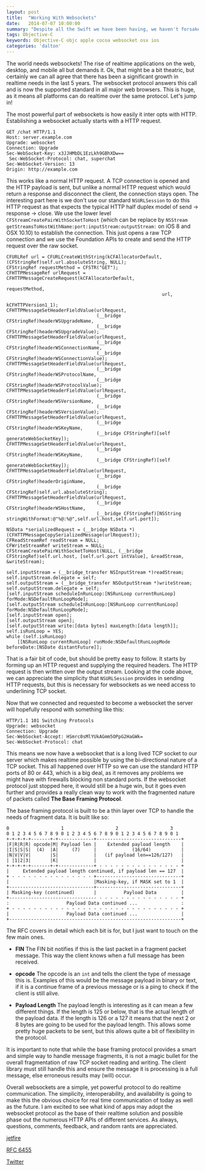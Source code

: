 ```yaml
---
layout: post
title:  "Working With Websockets"
date:   2014-07-07 10:00:00
summary: "Despite all the Swift we have been having, we haven't forsaken Objective-C. This week we break down the websocket protocol by exploring the newest Objective-C websocket library, jetfire."
tags: Objective-C
keywords: Objective-C objc apple cocoa websocket osx ios
categories: 'dalton'
---
```


The world needs websockets! The rise of realtime applications on the web, desktop, and mobile all but demands it. Ok, that might be a bit theatric, but certainly we can all agree that there has been a significant growth in realtime needs in the last 5 years. The websocket protocol answers this call and is now the supported standard in all major web browsers. This is huge, as it means all platforms can do realtime over the same protocol. Let's jump in!

The most powerful part of websockets is how easily it inter opts with HTTP. Establishing a websocket actually starts with a HTTP request.

```
GET /chat HTTP/1.1
Host: server.example.com
Upgrade: websocket
Connection: Upgrade
Sec-WebSocket-Key: x3JJHMbDL1EzLkh9GBhXDw==
 Sec-WebSocket-Protocol: chat, superchat
Sec-WebSocket-Version: 13
Origin: http://example.com
```

This works like a normal HTTP request. A TCP connection is opened and the HTTP payload is sent, but unlike a normal HTTP request which would return a response and disconnect the client, the connection stays open. The interesting part here is we don't use our standard `NSURLSession` to do this HTTP request as that expects the typical HTTP half duplex model of send -> response -> close. We use the lower level `CFStreamCreatePairWithSocketToHost` (which can be replace by `NSStream getStreamsToHostWithName:port:inputStream:outputStream:` on iOS 8 and OSX 10.10) to establish the connection. This just opens a raw TCP connection and we use the Foundation APIs to create and send the HTTP request over the raw socket.

```objc
CFURLRef url = CFURLCreateWithString(kCFAllocatorDefault, (CFStringRef)self.url.absoluteString, NULL);
CFStringRef requestMethod = CFSTR("GET");
CFHTTPMessageRef urlRequest = CFHTTPMessageCreateRequest(kCFAllocatorDefault,
                                                         requestMethod,
                                                         url,
                                                         kCFHTTPVersion1_1);
CFHTTPMessageSetHeaderFieldValue(urlRequest,
                                 (__bridge CFStringRef)headerWSUpgradeName,
                                 (__bridge CFStringRef)headerWSUpgradeValue);
CFHTTPMessageSetHeaderFieldValue(urlRequest,
                                 (__bridge CFStringRef)headerWSConnectionName,
                                 (__bridge CFStringRef)headerWSConnectionValue);
CFHTTPMessageSetHeaderFieldValue(urlRequest,
                                 (__bridge CFStringRef)headerWSProtocolName,
                                 (__bridge CFStringRef)headerWSProtocolValue);
CFHTTPMessageSetHeaderFieldValue(urlRequest,
                                 (__bridge CFStringRef)headerWSVersionName,
                                 (__bridge CFStringRef)headerWSVersionValue);
CFHTTPMessageSetHeaderFieldValue(urlRequest,
                                 (__bridge CFStringRef)headerWSKeyName,
                                 (__bridge CFStringRef)[self generateWebSocketKey]);
CFHTTPMessageSetHeaderFieldValue(urlRequest,
                                 (__bridge CFStringRef)headerWSKeyName,
                                 (__bridge CFStringRef)[self generateWebSocketKey]);
CFHTTPMessageSetHeaderFieldValue(urlRequest,
                                 (__bridge CFStringRef)headerOriginName,
                                 (__bridge CFStringRef)self.url.absoluteString);
CFHTTPMessageSetHeaderFieldValue(urlRequest,
                                 (__bridge CFStringRef)headerWSHostName,
                                 (__bridge CFStringRef)[NSString stringWithFormat:@"%@:%@",self.url.host,self.url.port]);

NSData *serializedRequest = (__bridge NSData *)(CFHTTPMessageCopySerializedMessage(urlRequest));
CFReadStreamRef readStream = NULL;
CFWriteStreamRef writeStream = NULL;
CFStreamCreatePairWithSocketToHost(NULL, (__bridge CFStringRef)self.url.host, [self.url.port intValue], &readStream, &writeStream);

self.inputStream = (__bridge_transfer NSInputStream *)readStream;
self.inputStream.delegate = self;
self.outputStream = (__bridge_transfer NSOutputStream *)writeStream;
self.outputStream.delegate = self;
[self.inputStream scheduleInRunLoop:[NSRunLoop currentRunLoop] forMode:NSDefaultRunLoopMode];
[self.outputStream scheduleInRunLoop:[NSRunLoop currentRunLoop] forMode:NSDefaultRunLoopMode];
[self.inputStream open];
[self.outputStream open];
[self.outputStream write:[data bytes] maxLength:[data length]];
self.isRunLoop = YES;
while (self.isRunLoop)
    [[NSRunLoop currentRunLoop] runMode:NSDefaultRunLoopMode beforeDate:[NSDate distantFuture]];
```

That is a fair bit of code, but should be pretty easy to follow. It starts by forming up an HTTP request and supplying the required headers. The HTTP request is then written over the output stream. Looking at the code above, we can appreciate the simplicity that `NSURLSession` provides in sending HTTP requests, but this is necessary for websockets as we need access to underlining TCP socket.

Now that we connected and requested to become a websocket the server will hopefully respond with something like this:

```
HTTP/1.1 101 Switching Protocols
Upgrade: websocket
Connection: Upgrade
Sec-WebSocket-Accept: HSmrc0sMlYUkAGmm5OPpG2HaGWk=
Sec-WebSocket-Protocol: chat
```

This means we now have a websocket that is a long lived TCP socket to our server which makes realtime possible by using the bi-directional nature of a TCP socket. This all happened over HTTP so we can use the standard HTTP ports of 80 or 443, which is a big deal, as it removes any problems we might have with firewalls blocking non standard ports. If the websocket protocol just stopped here, it would still be a huge win, but it goes even further and provides a really clean way to work with the fragmented nature of packets called **The Base Framing Protocol**.


The base framing protocol is built to be a thin layer over TCP to handle the needs of fragment data. It is built like so:

```
0                   1                   2                   3
0 1 2 3 4 5 6 7 8 9 0 1 2 3 4 5 6 7 8 9 0 1 2 3 4 5 6 7 8 9 0 1
+-+-+-+-+-------+-+-------------+-------------------------------+
|F|R|R|R| opcode|M| Payload len |    Extended payload length    |
|I|S|S|S|  (4)  |A|     (7)     |             (16/64)           |
|N|V|V|V|       |S|             |   (if payload len==126/127)   |
| |1|2|3|       |K|             |                               |
+-+-+-+-+-------+-+-------------+ - - - - - - - - - - - - - - - +
|     Extended payload length continued, if payload len == 127  |
+ - - - - - - - - - - - - - - - +-------------------------------+
|                               |Masking-key, if MASK set to 1  |
+-------------------------------+-------------------------------+
| Masking-key (continued)       |          Payload Data         |
+-------------------------------- - - - - - - - - - - - - - - - +
:                     Payload Data continued ...                :
+ - - - - - - - - - - - - - - - - - - - - - - - - - - - - - - - +
|                     Payload Data continued ...                |
+---------------------------------------------------------------+
```

The RFC covers in detail which each bit is for, but I just want to touch on the few main ones.

- **FIN** The FIN bit notifies if this is the last packet in a fragment packet message. This way the client knows when a full message has been received.

- **opcode** The opcode is an `int` and tells the client the type of message this is. Examples of this would be the message payload in binary or text, if it is a continue frame of a previous message or is a ping to check if the client is still alive.

- **Payload Length** The payload length is interesting as it can mean a few different things. If the length is 125 or below, that is the actual length of the payload data. If the length is 126 or a 127 it means that the next 2 or 8 bytes are going to be used for the payload length. This allows some pretty huge packets to be sent, but this allows quite a bit of flexibility in the protocol.

It is important to note that while the base framing protocol provides a smart and simple way to handle message fragments, it is not a magic bullet for the overall fragmentation of raw TCP socket reading and writing. The client library must still handle this and ensure the message it is processing is a full message, else erroneous results may (will) occur.

Overall websockets are a simple, yet powerful protocol to do realtime communication. The simplicity, interoperability, and availability is going to make this the obvious choice for real time communication of today as well as the future. I am excited to see what kind of apps may adopt the websocket protocol as the base of their realtime solution and possible phase out the numerous HTTP APIs of different services. As always, questions, comments, feedback, and random rants are appreciated.

[jetfire](https://github.com/acmacalister/jetfire)

[RFC 6455](http://tools.ietf.org/html/rfc6455)

[Twitter](https://twitter.com/daltoniam)



